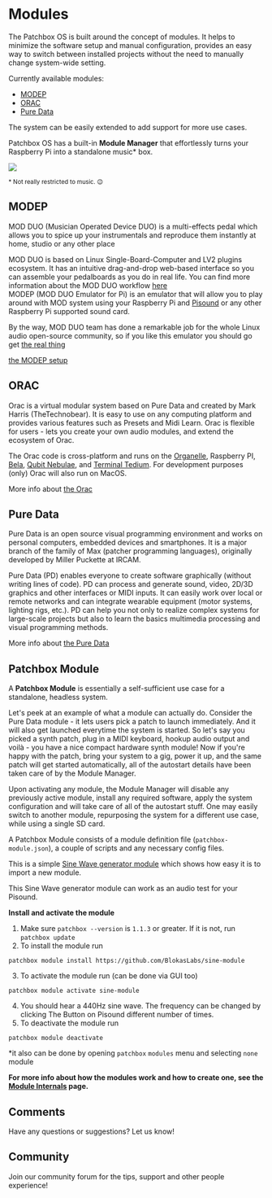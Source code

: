 # Modules

The Patchbox OS is built around the concept of modules. It helps to minimize the software setup and manual configuration, provides an easy way to switch between installed projects without the need to manually change system-wide setting.

Currently available modules:

- <a href="https://blokas.io/MODEP/" target="_blank">MODEP</a>
- <a href="https://community.blokas.io/t/orac-2-0-for-the-raspberry-pi/1099" target="_blank">ORAC</a>
- [Pure Data](SoftwareGuides.md#pure-data)

The system can be easily extended to add support for more use cases.

Patchbox OS has a built-in **Module Manager** that effortlessly turns your Raspberry Pi into a standalone music\* box.

![](https://raw.githubusercontent.com/wiki/BlokasLabs/patchbox-os-gen/images/modules.png)

<sup>\* Not really restricted to music. 😉</sup>


## MODEP

MOD DUO (Musician Operated Device DUO) is a multi-effects pedal which allows you to spice up your instrumentals and reproduce them instantly at home, studio or any other place 

MOD DUO is based on Linux Single-Board-Computer and LV2 plugins ecosystem. It has an intuitive drag-and-drop web-based interface so you can assemble your pedalboards as you do in real life. You can find more information about the MOD DUO workflow <a href="https://www.moddevices.com/products/mod-duo" target='_blank'>here</a>  
MODEP (MOD DUO Emulator for Pi) is an emulator that will allow you to play around with MOD system using your Raspberry Pi and <a href="https://blokas.io/pisound" target='_blank'>Pisound</a> or any other Raspberry Pi supported sound card.

By the way, MOD DUO team has done a remarkable job for the whole Linux audio open-source community, so if you like this emulator you should go get <a href="https://www.moddevices.com/" target='_blank'>the real thing</a> 

<a href="https://blokas.io/modep/docs/Setup/" target='_blank'>the MODEP setup</a>     

## ORAC

Orac is a virtual modular system based on Pure Data and created by Mark Harris (TheTechnobear). It is easy to use on any computing platform and provides various features such as Presets and Midi Learn. Orac is flexible for users - lets you create your own audio modules, and extend the ecosystem of Orac.

The Orac code is cross-platform and runs on the <a href="https://www.critterandguitari.com/organelle" target='_blank'>Organelle</a>, Raspberry PI, <a href="https://bela.io" target='_blank'>Bela</a>, <a href="https://www.qubitelectronix.com/shop/nebulae" target='_blank'>Qubit Nebulae</a>, and <a href="https://github.com/mxmxmx/terminal_tedium" target='_blank'>Terminal Tedium</a>. For development purposes (only) Orac will also run on MacOS.

More info about <a href="https://github.com/TheTechnobear/Orac/wiki" target='_blank'>the Orac</a> 

## Pure Data

Pure Data is an open source visual programming environment and works on personal computers, embedded devices and smartphones. It is a major branch of the family of Max (patcher programming languages), originally developed by Miller Puckette at IRCAM. 

Pure Data (PD) enables everyone to create software graphically (without writing lines of code). PD can process and generate sound, video, 2D/3D graphics and other interfaces or MIDI inputs. It can easily work over local or remote networks and can integrate wearable equipment (motor systems, lighting rigs, etc.). PD can help you not only to realize complex systems for large-scale projects but also to learn the basics multimedia processing and visual programming methods. 

More info about <a href="https://puredata.info/" target='_blank'>the Pure Data</a> 


## Patchbox Module

A **Patchbox Module** is essentially a self-sufficient use case for a standalone, headless system.

Let's peek at an example of what a module can actually do. Consider the Pure Data module - it lets users pick a patch to launch immediately. And it will also get launched everytime the system is started.
So let's say you picked a synth patch, plug in a MIDI keyboard, hookup audio output and voilà - you have a nice compact hardware synth module! Now if you're happy with the patch, bring your system to a gig, power it up, and the same patch will get started automatically, all of the autostart details have been taken care of by the Module Manager.

Upon activating any module, the Module Manager will disable any previously active module, install any required software, apply the system configuration and will take care of all of the
autostart stuff. One may easily switch to another module, repurposing the system for a different use case, while using a single SD card.

A Patchbox Module consists of a module definition file (`patchbox-module.json`), a couple of scripts and any necessary config files.

This is a simple <a href="https://github.com/BlokasLabs/sine-module" target='_blank'>Sine Wave generator module</a> which shows how easy it is to import a new module.

This Sine Wave generator module can work as an audio test for your Pisound. 

**Install and activate the module**

1. Make sure `patchbox --version` is `1.1.3` or greater. If it is not, run `patchbox update`
2. To install the module run
```
patchbox module install https://github.com/BlokasLabs/sine-module
```
3. To activate the module run (can be done via GUI too)
``` 
patchbox module activate sine-module
```
4. You should hear a 440Hz sine wave. The frequency can be changed by clicking The Button on Pisound different number of times.
5. To deactivate the module run
```
patchbox module deactivate
```

*it also can be done by opening `patchbox` `modules` menu and selecting `none` module


**For more info about how the modules work and how to create one, see the [Module Internals](Module-Internals.md) page.**

## Comments

Have any questions or suggestions? Let us know!

## Community

Join our community forum for the tips, support and other people experience!